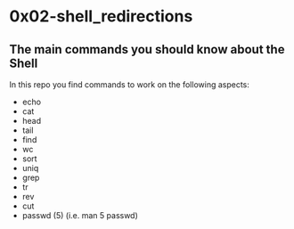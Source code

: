 # 0x02-shell_redirections

## The main commands you should know about the Shell

In this repo you find commands to work on the following aspects:

- echo
- cat
- head
- tail
- find
- wc
- sort
- uniq
- grep
- tr
- rev
- cut
- passwd (5) (i.e. man 5 passwd)
